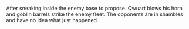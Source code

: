 After sneaking inside the enemy base to propose. Qwuart blows his horn and goblin barrels strike the enemy fleet. The opponents are in shambles and have no idea what just happened.